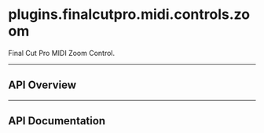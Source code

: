 # plugins.finalcutpro.midi.controls.zoom

Final Cut Pro MIDI Zoom Control.

---

## API Overview

---

## API Documentation

